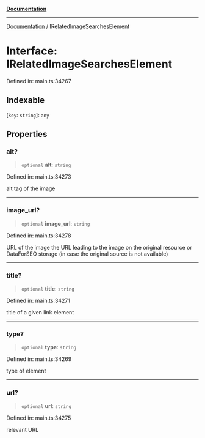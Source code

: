 [**Documentation**](../README.md)

***

[Documentation](../README.md) / IRelatedImageSearchesElement

# Interface: IRelatedImageSearchesElement

Defined in: main.ts:34267

## Indexable

\[`key`: `string`\]: `any`

## Properties

### alt?

> `optional` **alt**: `string`

Defined in: main.ts:34273

alt tag of the image

***

### image\_url?

> `optional` **image\_url**: `string`

Defined in: main.ts:34278

URL of the image
the URL leading to the image on the original resource or DataForSEO storage (in case the original source is not available)

***

### title?

> `optional` **title**: `string`

Defined in: main.ts:34271

title of a given link element

***

### type?

> `optional` **type**: `string`

Defined in: main.ts:34269

type of element

***

### url?

> `optional` **url**: `string`

Defined in: main.ts:34275

relevant URL
